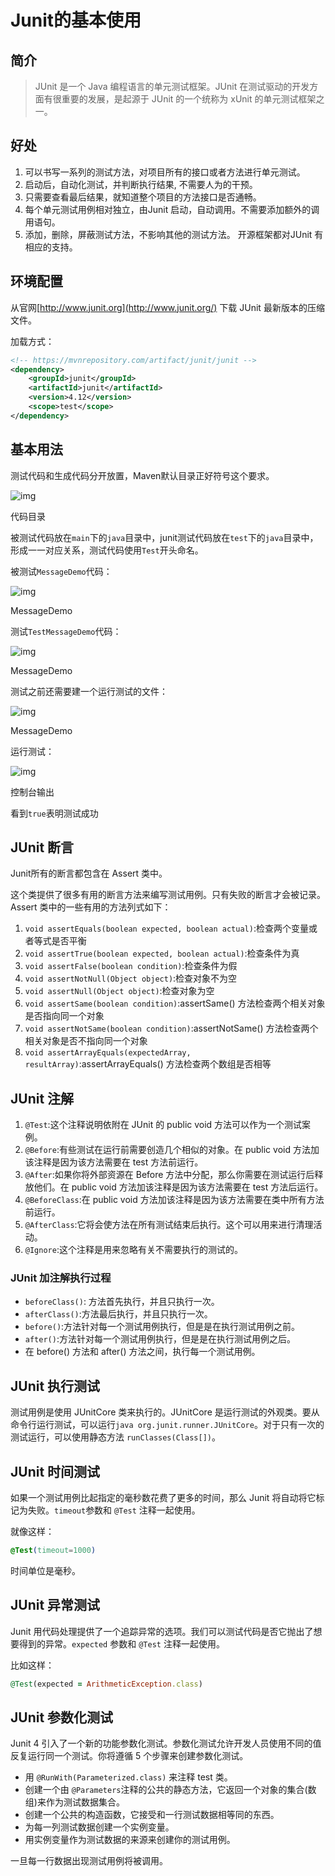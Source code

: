 # Junit的基本使用

## 简介

> JUnit 是一个 Java 编程语言的单元测试框架。JUnit 在测试驱动的开发方面有很重要的发展，是起源于 JUnit 的一个统称为 xUnit 的单元测试框架之一。

## 好处

1. 可以书写一系列的测试方法，对项目所有的接口或者方法进行单元测试。
2. 启动后，自动化测试，并判断执行结果, 不需要人为的干预。
3. 只需要查看最后结果，就知道整个项目的方法接口是否通畅。
4. 每个单元测试用例相对独立，由Junit 启动，自动调用。不需要添加额外的调用语句。
5. 添加，删除，屏蔽测试方法，不影响其他的测试方法。 开源框架都对JUnit 有相应的支持。

## 环境配置

从官网[http://www.junit.org](http://www.junit.org/) 下载 JUnit 最新版本的压缩文件。

加载方式：

```xml
<!-- https://mvnrepository.com/artifact/junit/junit -->
<dependency>
    <groupId>junit</groupId>
    <artifactId>junit</artifactId>
    <version>4.12</version>
    <scope>test</scope>
</dependency>
```

## 基本用法

测试代码和生成代码分开放置，Maven默认目录正好符号这个要求。

![img](https:////upload-images.jianshu.io/upload_images/1248990-d77edb8f2167ecee.jpg?imageMogr2/auto-orient/strip|imageView2/2/w/560)

代码目录

被测试代码放在`main`下的`java`目录中，junit测试代码放在`test`下的`java`目录中，形成一一对应关系，测试代码使用`Test`开头命名。

被测试`MessageDemo`代码：

![img](https:////upload-images.jianshu.io/upload_images/1248990-8a20e3c4e0d90bf1.png?imageMogr2/auto-orient/strip|imageView2/2/w/1200)

MessageDemo

测试`TestMessageDemo`代码：

![img](https:////upload-images.jianshu.io/upload_images/1248990-d91ef9a606dd483d.png?imageMogr2/auto-orient/strip|imageView2/2/w/1200)

MessageDemo

测试之前还需要建一个运行测试的文件：

![img](https:////upload-images.jianshu.io/upload_images/1248990-0d280a10b04cd21f.png?imageMogr2/auto-orient/strip|imageView2/2/w/1200)

MessageDemo

运行测试：



![img](https:////upload-images.jianshu.io/upload_images/1248990-e366806277298a60.jpg?imageMogr2/auto-orient/strip|imageView2/2/w/350)

控制台输出

看到`true`表明测试成功

## JUnit 断言

Junit所有的断言都包含在 Assert 类中。

这个类提供了很多有用的断言方法来编写测试用例。只有失败的断言才会被记录。Assert 类中的一些有用的方法列式如下：

1. `void assertEquals(boolean expected, boolean actual)`:检查两个变量或者等式是否平衡
2. `void assertTrue(boolean expected, boolean actual)`:检查条件为真
3. `void assertFalse(boolean condition)`:检查条件为假
4. `void assertNotNull(Object object)`:检查对象不为空
5. `void assertNull(Object object)`:检查对象为空
6. `void assertSame(boolean condition)`:assertSame() 方法检查两个相关对象是否指向同一个对象
7. `void assertNotSame(boolean condition)`:assertNotSame() 方法检查两个相关对象是否不指向同一个对象
8. `void assertArrayEquals(expectedArray, resultArray)`:assertArrayEquals() 方法检查两个数组是否相等

## JUnit 注解

1. `@Test`:这个注释说明依附在 JUnit 的 public void 方法可以作为一个测试案例。
2. `@Before`:有些测试在运行前需要创造几个相似的对象。在 public void 方法加该注释是因为该方法需要在 test 方法前运行。
3. `@After`:如果你将外部资源在 Before 方法中分配，那么你需要在测试运行后释放他们。在 public void 方法加该注释是因为该方法需要在 test 方法后运行。
4. `@BeforeClass`:在 public void 方法加该注释是因为该方法需要在类中所有方法前运行。
5. `@AfterClass`:它将会使方法在所有测试结束后执行。这个可以用来进行清理活动。
6. `@Ignore`:这个注释是用来忽略有关不需要执行的测试的。

### JUnit 加注解执行过程

- `beforeClass()`: 方法首先执行，并且只执行一次。
- `afterClass()`:方法最后执行，并且只执行一次。
- `before()`:方法针对每一个测试用例执行，但是是在执行测试用例之前。
- `after()`:方法针对每一个测试用例执行，但是是在执行测试用例之后。
- 在 before() 方法和 after() 方法之间，执行每一个测试用例。

## JUnit 执行测试

测试用例是使用 JUnitCore 类来执行的。JUnitCore 是运行测试的外观类。要从命令行运行测试，可以运行`java org.junit.runner.JUnitCore`。对于只有一次的测试运行，可以使用静态方法 `runClasses(Class[])`。

## JUnit 时间测试

如果一个测试用例比起指定的毫秒数花费了更多的时间，那么 Junit 将自动将它标记为失败。`timeout`参数和 `@Test` 注释一起使用。

就像这样：

```css
@Test(timeout=1000)
```

时间单位是毫秒。

## JUnit 异常测试

Junit 用代码处理提供了一个追踪异常的选项。我们可以测试代码是否它抛出了想要得到的异常。`expected` 参数和 `@Test` 注释一起使用。

比如这样：

```ruby
@Test(expected = ArithmeticException.class)
```

## JUnit 参数化测试

Junit 4 引入了一个新的功能参数化测试。参数化测试允许开发人员使用不同的值反复运行同一个测试。你将遵循 5 个步骤来创建参数化测试。

- 用 `@RunWith(Parameterized.class)` 来注释 test 类。
- 创建一个由 `@Parameters`注释的公共的静态方法，它返回一个对象的集合(数组)来作为测试数据集合。
- 创建一个公共的构造函数，它接受和一行测试数据相等同的东西。
- 为每一列测试数据创建一个实例变量。
- 用实例变量作为测试数据的来源来创建你的测试用例。

一旦每一行数据出现测试用例将被调用。